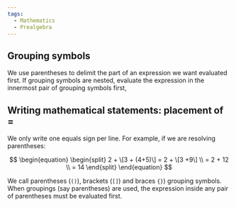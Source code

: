 ```yaml
---
tags:
  - Mathematics
  - Prealgebra
---
```


## Grouping symbols

We use parentheses to delimit the part of an expression we want evaluated first. If grouping symbols are nested, evaluate the expression in the innermost pair of grouping symbols first,

## Writing mathematical statements: placement of $=$

We only write one equals sign per line. For example, if we are resolving parentheses:

$$ \begin{equation} \begin{split} 2 + \[3 + (4+5)\] = 2 + \[3 +9\] \\ = 2 + 12 \\ = 14 \end{split} \end{equation} $$

We call parentheses (`()`), brackets (`[]`) and braces `{}`) grouping symbols. When groupings (say parentheses) are used, the expression inside any pair of parentheses must be evaluated first.
